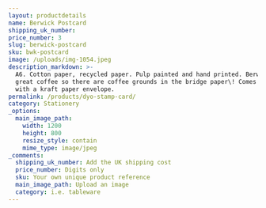 ```yaml
---
layout: productdetails
name: Berwick Postcard
shipping_uk_number:
price_number: 3
slug: berwick-postcard
sku: bwk-postcard
image: /uploads/img-1054.jpeg
description_markdown: >-
  A6. Cotton paper, recycled paper. Pulp painted and hand printed. Berwick has
  great coffee so there are coffee grounds in the bridge paper\! Comes bagged
  with a kraft paper envelope.
permalink: /products/dyo-stamp-card/
category: Stationery
_options:
  main_image_path:
    width: 1200
    height: 800
    resize_style: contain
    mime_type: image/jpeg
_comments:
  shipping_uk_number: Add the UK shipping cost
  price_number: Digits only
  sku: Your own unique product reference
  main_image_path: Upload an image
  category: i.e. tableware
---
```

